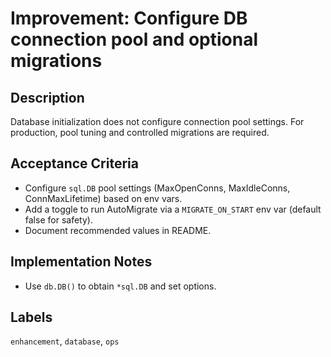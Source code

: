 # Improvement: Configure DB connection pool and optional migrations

## Description
Database initialization does not configure connection pool settings. For production, pool tuning and controlled migrations are required.

## Acceptance Criteria
- Configure `sql.DB` pool settings (MaxOpenConns, MaxIdleConns, ConnMaxLifetime) based on env vars.
- Add a toggle to run AutoMigrate via a `MIGRATE_ON_START` env var (default false for safety).
- Document recommended values in README.

## Implementation Notes
- Use `db.DB()` to obtain `*sql.DB` and set options.

## Labels
`enhancement`, `database`, `ops`
